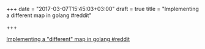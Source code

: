 +++
date = "2017-03-07T15:45:03+03:00"
draft = true
title = "Implementing a different map in golang  #reddit"

+++

<p><a href="https://t.co/RLKMQk8Sp2">Implementing a "different" map in golang  #reddit</a></p>

